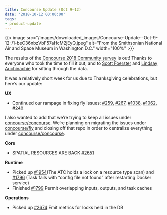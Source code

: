 ```yaml
---
title: Concourse Update (Oct 9–12)
date: '2018-10-12 00:00:00'
tags:
- product-update
---
```


{{< image src="/images/downloaded_images/Concourse-Update--Oct-9-12-/1-beC36nbzVbF57aHcM2jEyQ.jpeg" alt="From the Smithsonian National Air and Space Museum in Washington D.C." width="100%" >}}

The results of the [Concourse 2018 Community survey](https://medium.com/concourse-ci/2018-community-survey-ddff90bdc35b) is out! Thanks to everyone who took the time to fill it out; and to [Scott Foerster](https://medium.com/u/86d0fa097bb9) and [Lindsay Auchinachie](https://medium.com/u/84b937bda3b6) for sifting through the data.

It was a relatively short week for us due to Thanksgiving celebrations, but here’s our update:

**UX**

- Continued our rampage in fixing fly issues: [#259](https://github.com/concourse/fly/issues/259), [#267](https://github.com/concourse/fly/issues/267), [#1038](https://github.com/concourse/concourse/issues/1083), [#1062](https://github.com/concourse/concourse/issues/1062), [#248](https://github.com/concourse/fly/issues/248)

I also wanted to add that we’re trying to keep all issues under [concourse/concourse](https://github.com/concourse/concourse/issues). We’re planning on migrating the issues under [concourse/fly](https://github.com/concourse/fly/issues) and closing off that repo in order to centralize everything under [concourse/concourse](https://github.com/concourse/concourse/issues).

**Core**

- SPATIAL RESOURCES ARE BACK [#2651](https://github.com/concourse/concourse/issues/2651)

**Runtime**

- Picked up [#1954](https://github.com/concourse/concourse/issues/1954)(The ATC holds a lock on a resource type scan) and [#1796](https://github.com/concourse/concourse/issues/1796) (Task fails with “config file not found” after restarting Docker service)
- Finished [#1799](https://github.com/concourse/concourse/issues/1799) Permit overlapping inputs, outputs, and task caches

**Operations**

- Picked up [#2674](https://github.com/concourse/concourse/issues/2674) Emit metrics for locks held in the DB
